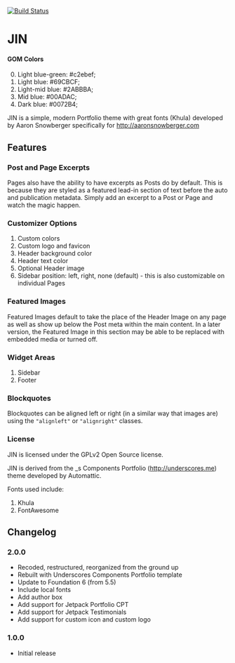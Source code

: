 [![Build Status](https://travis-ci.org/Automattic/_s.svg?branch=master)](https://travis-ci.org/Automattic/_s)

JIN
===

#### GOM Colors

0. Light blue-green: #c2ebef;
1. Light blue: #69CBCF;
2. Light-mid blue: #2ABBBA;
3. Mid blue: #00ADAC;
4. Dark blue: #0072B4;

JIN is a simple, modern Portfolio theme with great fonts (Khula) developed by Aaron Snowberger specifically for http://aaronsnowberger.com

## Features

### Post and Page Excerpts

Pages also have the ability to have excerpts as Posts do by default. This is because they are styled as a featured lead-in section of text before the auto and publication metadata. Simply add an excerpt to a Post or Page and watch the magic happen.

### Customizer Options

1. Custom colors
2. Custom logo and favicon
3. Header background color
4. Header text color
5. Optional Header image
6. Sidebar position: left, right, none (default) - this is also customizable on individual Pages

### Featured Images

Featured Images default to take the place of the Header Image on any page as well as show up below the Post meta within the main content. In a later version, the Featured Image in this section may be able to be replaced with embedded media or turned off.

### Widget Areas

1. Sidebar
2. Footer

### Blockquotes

Blockquotes can be aligned left or right (in a similar way that images are) using the `"alignleft"` or `"alignright"` classes.

### License

JIN is licensed under the GPLv2 Open Source license.

JIN is derived from the _s Components Portfolio (http://underscores.me) theme developed by Automattic.

Fonts used include:

1. Khula
2. FontAwesome

## Changelog

### 2.0.0

* Recoded, restructured, reorganized from the ground up
* Rebuilt with Underscores Components Portfolio template
* Update to Foundation 6 (from 5.5)
* Include local fonts
* Add author box
* Add support for Jetpack Portfolio CPT
* Add support for Jetpack Testimonials
* Add support for custom icon and custom logo

### 1.0.0

* Initial release
